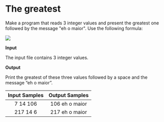 # The greatest

Make a program that reads 3 integer values and present the greatest one followed by the message "eh o maior". Use the following formula:

<img src="https://resources.beecrowd.com.br/gallery/images/problems/UOJ_1013.png " >

**Input**

The input file contains 3 integer values.

**Output**

Print the greatest of these three values followed by a space and the message “eh o maior”.

| Input Samples	| Output Samples |
|:--:|:--:|
|7 14 106 | 106 eh o maior |
| 217 14 6 | 217 eh o maior |

```javascript 






```